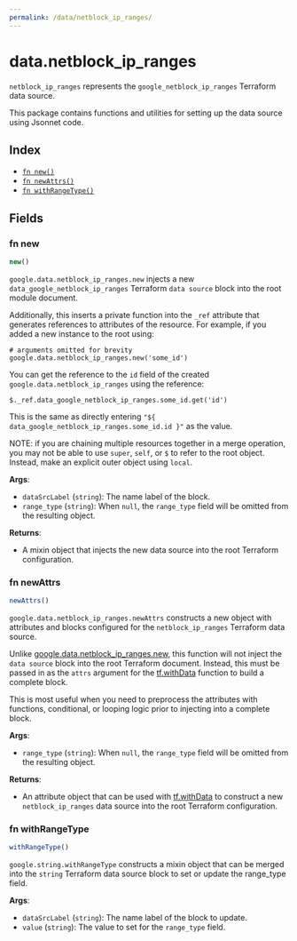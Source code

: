 ```yaml
---
permalink: /data/netblock_ip_ranges/
---
```


# data.netblock_ip_ranges

`netblock_ip_ranges` represents the `google_netblock_ip_ranges` Terraform data source.



This package contains functions and utilities for setting up the data source using Jsonnet code.


## Index

* [`fn new()`](#fn-new)
* [`fn newAttrs()`](#fn-newattrs)
* [`fn withRangeType()`](#fn-withrangetype)

## Fields

### fn new

```ts
new()
```


`google.data.netblock_ip_ranges.new` injects a new `data_google_netblock_ip_ranges` Terraform `data source`
block into the root module document.

Additionally, this inserts a private function into the `_ref` attribute that generates references to attributes of the
resource. For example, if you added a new instance to the root using:

    # arguments omitted for brevity
    google.data.netblock_ip_ranges.new('some_id')

You can get the reference to the `id` field of the created `google.data.netblock_ip_ranges` using the reference:

    $._ref.data_google_netblock_ip_ranges.some_id.get('id')

This is the same as directly entering `"${ data_google_netblock_ip_ranges.some_id.id }"` as the value.

NOTE: if you are chaining multiple resources together in a merge operation, you may not be able to use `super`, `self`,
or `$` to refer to the root object. Instead, make an explicit outer object using `local`.

**Args**:
  - `dataSrcLabel` (`string`): The name label of the block.
  - `range_type` (`string`):  When `null`, the `range_type` field will be omitted from the resulting object.

**Returns**:
- A mixin object that injects the new data source into the root Terraform configuration.


### fn newAttrs

```ts
newAttrs()
```


`google.data.netblock_ip_ranges.newAttrs` constructs a new object with attributes and blocks configured for the `netblock_ip_ranges`
Terraform data source.

Unlike [google.data.netblock_ip_ranges.new](#fn-netblock_ip_rangesnew), this function will not inject the `data source`
block into the root Terraform document. Instead, this must be passed in as the `attrs` argument for the
[tf.withData](https://github.com/tf-libsonnet/core/tree/main/docs#fn-withdata) function to build a complete block.

This is most useful when you need to preprocess the attributes with functions, conditional, or looping logic prior to
injecting into a complete block.

**Args**:
  - `range_type` (`string`):  When `null`, the `range_type` field will be omitted from the resulting object.

**Returns**:
  - An attribute object that can be used with [tf.withData](https://github.com/tf-libsonnet/core/tree/main/docs#fn-withdata) to construct a new `netblock_ip_ranges` data source into the root Terraform configuration.


### fn withRangeType

```ts
withRangeType()
```

`google.string.withRangeType` constructs a mixin object that can be merged into the `string`
Terraform data source block to set or update the range_type field.



**Args**:
  - `dataSrcLabel` (`string`): The name label of the block to update.
  - `value` (`string`): The value to set for the `range_type` field.
